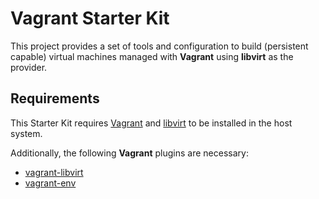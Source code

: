 # Vagrant Starter Kit

This project provides a set of tools and configuration to build (persistent capable) virtual machines managed with **Vagrant** using **libvirt** as the provider.

## Requirements

This Starter Kit requires [Vagrant](https://developer.hashicorp.com/vagrant/docs/installation) and [libvirt](https://libvirt.org/compiling.html) to be installed in the host system.

Additionally, the following **Vagrant** plugins are necessary:

- [vagrant-libvirt](https://vagrant-libvirt.github.io/vagrant-libvirt/#installation)
- [vagrant-env](https://github.com/gosuri/vagrant-env#installation)
